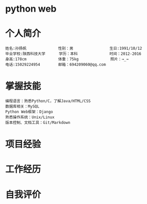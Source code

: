 # python web
# 个人简介
```
姓名:孙扬帆              性别：男                生日:1991/10/12  
毕业学校:陕西科技大学      学历：本科              时间：2012-2016
身高:178cm              体重：75kg              照片：→_→
电话:15029224954        邮箱：694209060@qq.com
```
# 掌握技能
```
编程语言：熟悉Python/C，了解Java/HTML/CSS
数据库相关：MySQL
Python Web框架：Django
熟悉操作系统：Unix/Linux
版本控制、文档工具：Git/Markdown
```
# 项目经验
# 工作经历
# 自我评价
